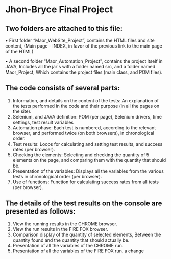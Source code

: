 # Jhon-Bryce Final Project

## Two folders are attached to this file:
• First folder “Maor_WebSite_Project”, contains the HTML files and site content,
  (Main page - INDEX, in favor of the previous link to the main page of the HTML)

• A second folder "Maor_Automation_Project", contains the project itself in JAVA,
Includes all the jar's with a folder named src, and a folder named Maor_Project,
  Which contains the project files (main class, and POM files).
  
## The code consists of several parts:
1. Information, and details on the content of the tests:
An explanation of the tests performed in the code and their purpose (in all the pages on the site).
2. Selenium, and JAVA definition:
POM (per page), Selenium drivers, time settings, test result variables
3. Automation phase:
Each test is numbered, according to the relevant browser, and performed twice (on both browsers), in chronological order.
4. Test results:
Loops for calculating and setting test results, and success rates (per browser).
5. Checking the elements:
Selecting and checking the quantity of 5 elements on the page, and comparing them with the quantity that should be.
6. Presentation of the variables:
Displays all the variables from the various tests in chronological order (per browser).
7. Use of functions:
Function for calculating success rates from all tests (per browser).

## The details of the test results on the console are presented as follows:
1. View the running results in the CHROME browser.
2. View the run results in the FIRE FOX browser.
3. Comparison display of the quantity of selected elements,
Between the quantity found and the quantity that should actually be.
4. Presentation of all the variables of the CHROME run.
5. Presentation of all the variables of the FIRE FOX run.
 a change